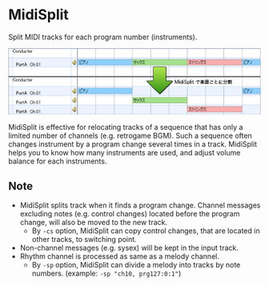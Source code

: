 MidiSplit
=========

Split MIDI tracks for each program number (instruments).

![Concept of MidiSplit](doc/assets/images/midisplit-concept.png)

MidiSplit is effective for relocating tracks of a sequence that has only a limited number of channels (e.g. retrogame BGM). Such a sequence often changes instrument by a program change several times in a track. MidiSplit helps you to know how many instruments are used, and adjust volume balance for each instruments.

Note
------------------------

- MidiSplit splits track when it finds a program change. Channel messages excluding notes (e.g. control changes) located before the program change, will also be moved to the new track.
    - By `-cs` option, MidiSplit can copy control changes, that are located in other tracks, to switching point.
- Non-channel messages (e.g. sysex) will be kept in the input track.
- Rhythm channel is processed as same as a melody channel.
    - By `-sp` option, MidiSplit can divide a melody into tracks by note numbers. (example: `-sp "ch10, prg127:0:1"`)
